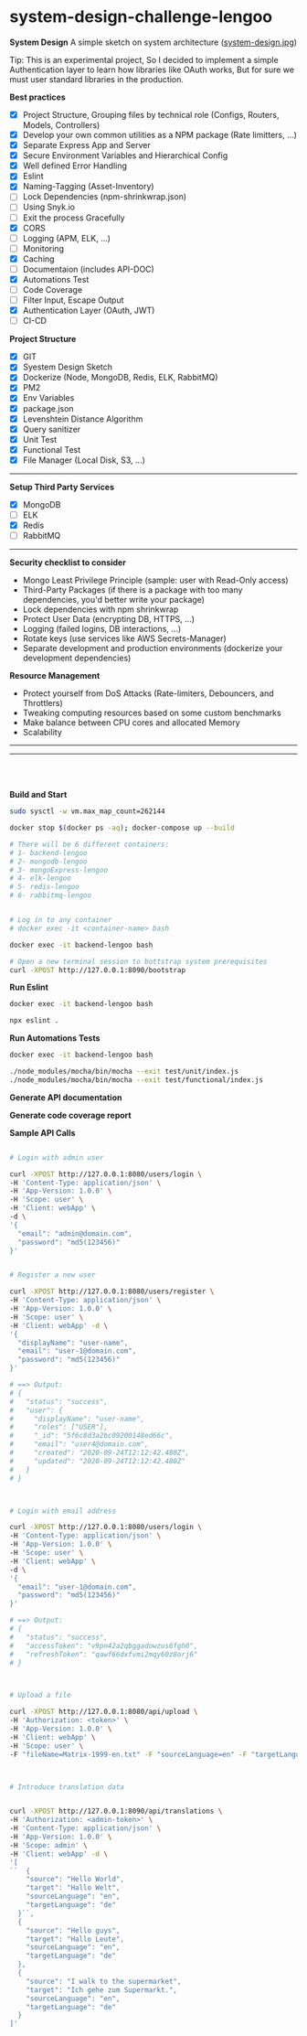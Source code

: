 # system-design-challenge-lengoo

**System Design**
  A simple sketch on system architecture ([system-design.jpg](resource/system-design.jpg))<br>

  Tip: This is an experimental project, So I decided to implement a simple Authentication layer to learn how libraries like OAuth works, But for sure we must user standard libraries in the production.

**Best practices**
  * [x] Project Structure, Grouping files by technical role (Configs, Routers, Models, Controllers)
  * [x] Develop your own common utilities as a NPM package (Rate limitters, ...)
  * [x] Separate Express App and Server
  * [x] Secure Environment Variables and Hierarchical Config
  * [x] Well defined Error Handling
  * [x] Eslint
  * [x] Naming-Tagging (Asset-Inventory)
  * [ ] Lock Dependencies (npm-shrinkwrap.json)
  * [ ] Using Snyk.io
  * [ ] Exit the process Gracefully
  * [x] CORS
  * [ ] Logging (APM, ELK, ...)
  * [ ] Monitoring
  * [x] Caching
  * [ ] Documentaion (includes API-DOC)
  * [x] Automations Test
  * [ ] Code Coverage
  * [ ] Filter Input, Escape Output
  * [x] Authentication Layer (OAuth, JWT)
  * [ ] CI-CD

**Project Structure**
  * [x] GIT
  * [x] Syestem Design Sketch
  * [x] Dockerize (Node, MongoDB, Redis, ELK, RabbitMQ)
  * [x] PM2
  * [x] Env Variables
  * [x] package.json
  * [x] Levenshtein Distance Algorithm
  * [x] Query sanitizer
  * [x] Unit Test
  * [x] Functional Test
  * [x] File Manager (Local Disk, S3, ...)
<hr>

**Setup Third Party Services**
  * [x] MongoDB
  * [ ] ELK
  * [x] Redis
  * [ ] RabbitMQ
<hr>

**Security checklist to consider**
* Mongo Least Privilege Principle (sample: user with Read-Only access)
* Third-Party Packages (if there is a package with too many dependencies, you'd better write your package)
* Lock dependencies with npm shrinkwrap
* Protect User Data (encrypting DB, HTTPS, ...)
* Logging (failed logins, DB interactions, ...)
* Rotate keys (use services like AWS Secrets-Manager)
* Separate development and production environments (dockerize your development dependencies)

**Resource Management**
* Protect yourself from DoS Attacks (Rate-limiters, Debouncers, and Throttlers)
* Tweaking computing resources based on some custom benchmarks
* Make balance between CPU cores and allocated Memory
* Scalability
<hr>
<hr><br><br>


**Build and Start**
```bash
sudo sysctl -w vm.max_map_count=262144

docker stop $(docker ps -aq); docker-compose up --build

# There will be 6 different containers:
# 1- backend-lengoo
# 2- mongodb-lengoo
# 3- mongoExpress-lengoo
# 4- elk-lengoo
# 5- redis-lengoo
# 6- rabbitmq-lengoo


# Log in to any container
# docker exec -it <container-name> bash

docker exec -it backend-lengoo bash

# Open a new terminal session to bottstrap system prerequisites
curl -XPOST http://127.0.0.1:8090/bootstrap
```

**Run Eslint**
```bash
docker exec -it backend-lengoo bash

npx eslint .
```

**Run Automations Tests**
```bash
docker exec -it backend-lengoo bash

./node_modules/mocha/bin/mocha --exit test/unit/index.js
./node_modules/mocha/bin/mocha --exit test/functional/index.js
```

**Generate API documentation**

**Generate code coverage report**


**Sample API Calls**
```bash

# Login with admin user

curl -XPOST http://127.0.0.1:8080/users/login \
-H 'Content-Type: application/json' \
-H 'App-Version: 1.0.0' \
-H 'Scope: user' \
-H 'Client: webApp' \
-d \
'{
  "email": "admin@domain.com",
  "password": "md5(123456)"
}'


# Register a new user

curl -XPOST http://127.0.0.1:8080/users/register \
-H 'Content-Type: application/json' \
-H 'App-Version: 1.0.0' \
-H 'Scope: user' \
-H 'Client: webApp' -d \
'{
  "displayName": "user-name",
  "email": "user-1@domain.com",
  "password": "md5(123456)"
}'

# ==> Output:
# {
#   "status": "success",
#   "user": {
#     "displayName": "user-name",
#     "roles": ["USER"],
#     "_id": "5f6c8d3a2bc09200148ed66c",
#     "email": "user4@domain.com",
#     "created": "2020-09-24T12:12:42.480Z",
#     "updated": "2020-09-24T12:12:42.480Z"
#   }
# }



# Login with email address

curl -XPOST http://127.0.0.1:8080/users/login \
-H 'Content-Type: application/json' \
-H 'App-Version: 1.0.0' \
-H 'Scope: user' \
-H 'Client: webApp' \
-d \
'{
  "email": "user-1@domain.com",
  "password": "md5(123456)"
}'

# ==> Output:
# {
#   "status": "success",
#   "accessToken": "v9pn42a2qbggadowzus6fgh0",
#   "refreshToken": "qawf66dxfvmi2mqy60z8orj6"
# }



# Upload a file

curl -XPOST http://127.0.0.1:8080/api/upload \
-H 'Authorization: <token>' \
-H 'App-Version: 1.0.0' \
-H 'Client: webApp' \
-H 'Scope: user' \
-F "fileName=Matrix-1999-en.txt" -F "sourceLanguage=en" -F "targetLanguage=de" -F "subtitle=@/home/saeed/subs/Matrix-1999-en.txt"



# Introduce translation data


curl -XPOST http://127.0.0.1:8090/api/translations \
-H 'Authorization: <admin-token>' \
-H 'Content-Type: application/json' \
-H 'App-Version: 1.0.0' \
-H 'Scope: admin' \
-H 'Client: webApp' -d \
'[
``  {
    "source": "Hello World",
    "target": "Hallo Welt",
    "sourceLanguage": "en",
    "targetLanguage": "de"
  }``,
  {
    "source": "Hello guys",
    "target": "Hallo Leute",
    "sourceLanguage": "en",
    "targetLanguage": "de"
  },
  {
    "source": "I walk to the supermarket",
    "target": "Ich gehe zum Supermarkt.",
    "sourceLanguage": "en",
    "targetLanguage": "de"
  }
]'
```